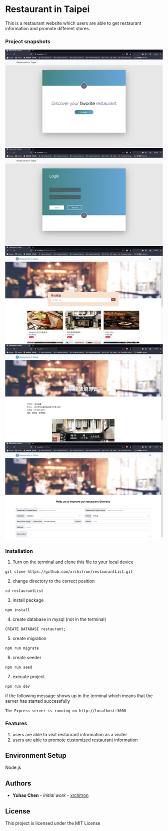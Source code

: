 # Restaurant in Taipei

This is a restaurant website which users are able to get restaurant information and promote different stores.

### Project snapshots

![Alt restaurantList_img_01](https://github.com/xrchitron/restaurantList/blob/main/public/img/restaurantList_img_01.png)
![Alt restaurantList_img_02](https://github.com/xrchitron/restaurantList/blob/main/public/img/restaurantList_img_02.png)
![Alt restaurantList_img_03](https://github.com/xrchitron/restaurantList/blob/main/public/img/restaurantList_img_03.png)
![Alt restaurantList_img_04](https://github.com/xrchitron/restaurantList/blob/main/public/img/restaurantList_img_04.png)
![Alt restaurantList_img_05](https://github.com/xrchitron/restaurantList/blob/main/public/img/restaurantList_img_05.png)

### Installation

1. Turn on the terminal and clone this file to your local device

```
git clone https://github.com/xrchitron/restaurantList.git
```

2. change directory to the correct position

```
cd restaurantList
```

3. install package

```
npm install
```

4. create database in mysql (not in the terminal)

```
CREATE DATABASE restaurant;
```

5. create migration

```
npm run migrate
```

6. create seeder

```
npm run seed
```

7. execute project

```
npm run dev
```

if the following message shows up in the terminal which means that the server has started successfully

```
The Express server is running on http://localhost:3000
```

### Features

1. users are able to visit restaurant information as a visiter
2. users are able to promote customized restaurant information

## Environment Setup

Node.js

## Authors

- **Yuhao Chen** - _Initial work_ - [xrchitron](https://github.com/xrchitron)

## License

This project is licensed under the MIT License
